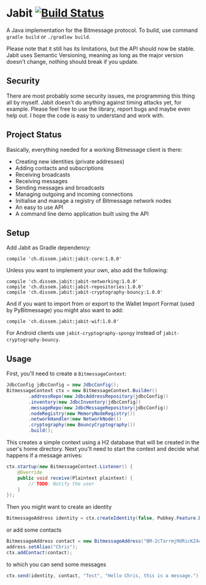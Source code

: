 Jabit [![Build Status](https://travis-ci.org/Dissem/Jabit.svg?branch=master)](https://travis-ci.org/Dissem/Jabit)
=====

A Java implementation for the Bitmessage protocol. To build, use command `gradle build` or `./gradlew build`.

Please note that it still has its limitations, but the API should now be stable. Jabit uses Semantic Versioning, meaning as long as the major version doesn't change, nothing should break if you update.

Security
--------

There are most probably some security issues, me programming this thing all by myself. Jabit doesn't do anything against timing attacks yet, for example. Please feel free to use the library, report bugs and maybe even help out. I hope the code is easy to understand and work with.

Project Status
--------------

Basically, everything needed for a working Bitmessage client is there:
* Creating new identities (private addresses)
* Adding contacts and subscriptions
* Receiving broadcasts
* Receiving messages
* Sending messages and broadcasts
* Managing outgoing and incoming connections
* Initialise and manage a registry of Bitmessage network nodes
* An easy to use API
* A command line demo application built using the API

Setup
-----

Add Jabit as Gradle dependency:
```Gradle
compile 'ch.dissem.jabit:jabit-core:1.0.0'
```
Unless you want to implement your own, also add the following:
```Gradle
compile 'ch.dissem.jabit:jabit-networking:1.0.0'
compile 'ch.dissem.jabit:jabit-repositories:1.0.0'
compile 'ch.dissem.jabit:jabit-cryptography-bouncy:1.0.0'
```
And if you want to import from or export to the Wallet Import Format (used by PyBitmessage) you might also want to add:
```Gradle
compile 'ch.dissem.jabit:jabit-wif:1.0.0'
```

For Android clients use `jabit-cryptography-spongy` instead of `jabit-cryptography-bouncy`.

Usage
-----

First, you'll need to create a `BitmessageContext`:
```Java
JdbcConfig jdbcConfig = new JdbcConfig();
BitmessageContext ctx = new BitmessageContext.Builder()
        .addressRepo(new JdbcAddressRepository(jdbcConfig))
        .inventory(new JdbcInventory(jdbcConfig))
        .messageRepo(new JdbcMessageRepository(jdbcConfig))
        .nodeRegistry(new MemoryNodeRegistry())
        .networkHandler(new NetworkNode())
        .cryptography(new BouncyCryptography())
        .build();
```
This creates a simple context using a H2 database that will be created in the user's home directory. Next you'll need to
start the context and decide what happens if a message arrives:
```Java
ctx.startup(new BitmessageContext.Listener() {
    @Override
    public void receive(Plaintext plaintext) {
        // TODO: Notify the user
    }
});
```
Then you might want to create an identity
```Java
BitmessageAddress identity = ctx.createIdentity(false, Pubkey.Feature.DOES_ACK);
```
or add some contacts
```Java
BitmessageAddress contact = new BitmessageAddress("BM-2cTarrmjMdRicKZ4qQ8A13JhoR3Uq6Zh5j");
address.setAlias("Chris");
ctx.addContact(contact);
```
to which you can send some messages
```Java
ctx.send(identity, contact, "Test", "Hello Chris, this is a message.");
```
